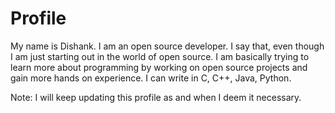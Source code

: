 # Profile

My name is Dishank. I am an open source developer. I say that, even though I am just starting out in the world of open source. I am basically trying to learn more about programming by working on open source projects and gain more hands on experience. I can write in C, C++, Java, Python.
 
Note: I will keep updating this profile as and when I deem it necessary.
